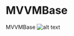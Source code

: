 # MVVMBase
MVVMBase
![alt text](https://drive.google.com/file/d/1Zrflmygq-rdIlChKXXhN5HiVpyX35Q3E/view)
